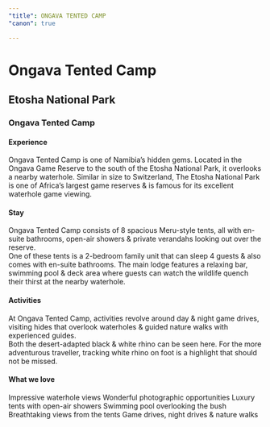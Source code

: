 ```yaml
---
"title": ONGAVA TENTED CAMP
"canon": true

---
```


# Ongava Tented Camp
## Etosha National Park
### Ongava Tented Camp

#### Experience
Ongava Tented Camp is one of Namibia’s hidden gems.  Located in the Ongava Game Reserve to the south of the Etosha National Park, it overlooks a nearby waterhole.
Similar in size to Switzerland, The Etosha National Park is one of Africa’s largest game reserves &amp; is famous for its excellent waterhole game viewing.

#### Stay
Ongava Tented Camp consists of 8 spacious Meru-style tents, all with en-suite bathrooms, open-air showers &amp; private verandahs looking out over the reserve.  
One of these tents is a 2-bedroom family unit that can sleep 4 guests &amp; also comes with en-suite bathrooms.
The main lodge features a relaxing bar, swimming pool &amp; deck area where guests can watch the wildlife quench their thirst at the nearby waterhole.

#### Activities
At Ongava Tented Camp, activities revolve around day &amp; night game drives, visiting hides that overlook waterholes &amp; guided nature walks with experienced guides.  
Both the desert-adapted black &amp; white rhino can be seen here.  For the more adventurous traveller, tracking white rhino on foot is a highlight that should not be missed.


#### What we love
Impressive waterhole views
Wonderful photographic opportunities
Luxury tents with open-air showers
Swimming pool overlooking the bush
Breathtaking views from the tents
Game drives, night drives &amp; nature walks